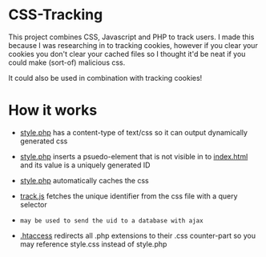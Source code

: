 # CSS-Tracking
This project combines CSS, Javascript and PHP to track users.
I made this because I was researching in to tracking cookies, however if you clear your cookies you don't clear your
cached files so I thought it'd be neat if you could make (sort-of) malicious css. 

It could also be used in combination with tracking cookies! 

# How it works
* [style.php](style.php) has a content-type of text/css so it can output dynamically generated css
* [style.php](style.php) inserts a psuedo-element that is not visible in to [index.html](index.html) and its value is a uniquely generated ID
* [style.php](style.php) automatically caches the css
* [track.js](track.js) fetches the unique identifier from the css file with a query selector

* ```may be used to send the uid to a database with ajax```
* [.htaccess](.htaccess) redirects all .php extensions to their .css counter-part so you may reference style.css instead of style.php

